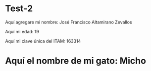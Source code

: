 # Test-2

Aquí agregare mi nombre:
José Francisco Altamirano Zevallos

Aquí mi edad:
19

Aquí mi clave única del ITAM:
163314


Aquí el nombre de mi gato:
Micho
======